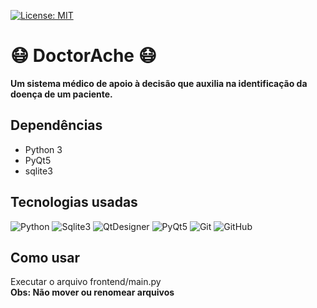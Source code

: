 [![License: MIT](https://img.shields.io/badge/License-MIT-green.svg)](https://opensource.org/licenses/MIT)

# :mask: DoctorAche :mask:
**Um sistema médico de apoio à decisão que auxilia na identificação da doença de um paciente.**    
      
## Dependências
- Python 3
- PyQt5
- sqlite3

## Tecnologias usadas  
![Python](https://clarissewiki.com/3.0/images/module/Python.png)
![Sqlite3](https://system.data.sqlite.org/images/sqlite128.png)
![QtDesigner](https://2.bp.blogspot.com/-hqMp3_89cBo/VtGezhob2qI/AAAAAAAABhE/_LDqvxcbXRQ/s1600/qtdesigner.png)
![PyQt5](https://zhoufeng.gallerycdn.vsassets.io/extensions/zhoufeng/pyqt-integration/0.1.5/1528035265197/Microsoft.VisualStudio.Services.Icons.Default)
![Git](https://www.benlacy.me/images/skill-logos/git.png)
![GitHub](https://saviorisdead.gallerycdn.vsassets.io/extensions/saviorisdead/theme-githubcleanwhite/0.0.3/1474455535166/Microsoft.VisualStudio.Services.Icons.Default)

## Como usar
Executar o arquivo frontend/main.py   
**Obs: Não mover ou renomear arquivos**
